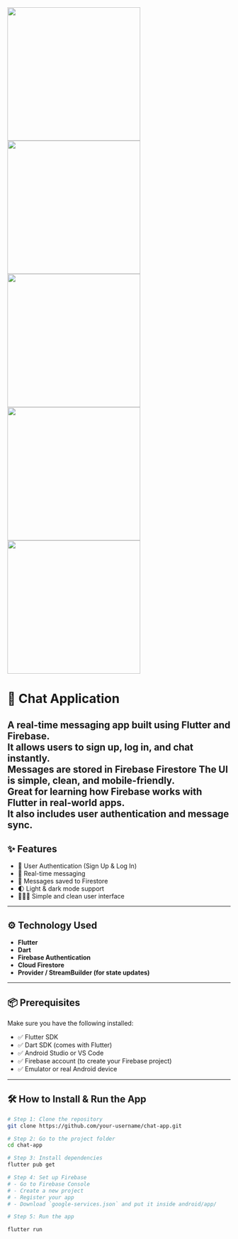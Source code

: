 
<img src="images/loginpage.jpg" width="300"/>
 
<img src="images/homepage.jpg" width="300"/>

<img src="images/chatpage.jpg" width="300"/>

<img src="images/darkmode.jpg" width="300"/>

<img src="images/darkmodechat.jpg" width="300"/>

# 💬 Chat Application

A real-time messaging app built using Flutter and Firebase.  
It allows users to sign up, log in, and chat instantly.  
Messages are stored in Firebase Firestore 
The UI is simple, clean, and mobile-friendly.  
Great for learning how Firebase works with Flutter in real-world apps.  
It also includes user authentication and message sync.  
---

## ✨ Features

- 🔐 User Authentication (Sign Up & Log In)
- 💬 Real-time messaging
- 📄 Messages saved to Firestore
- 🌓 Light & dark mode support
- 🧑‍🤝‍🧑 Simple and clean user interface

---

## ⚙️ Technology Used

- **Flutter**  
- **Dart**  
- **Firebase Authentication**  
- **Cloud Firestore**  
- **Provider / StreamBuilder (for state updates)**

---

## 📦 Prerequisites

Make sure you have the following installed:

- ✅ Flutter SDK
- ✅ Dart SDK (comes with Flutter)
- ✅ Android Studio or VS Code
- ✅ Firebase account (to create your Firebase project)
- ✅ Emulator or real Android device

---

## 🛠 How to Install & Run the App

```bash
# Step 1: Clone the repository
git clone https://github.com/your-username/chat-app.git

# Step 2: Go to the project folder
cd chat-app

# Step 3: Install dependencies
flutter pub get

# Step 4: Set up Firebase
# - Go to Firebase Console
# - Create a new project
# - Register your app
# - Download `google-services.json` and put it inside android/app/

# Step 5: Run the app

flutter run


